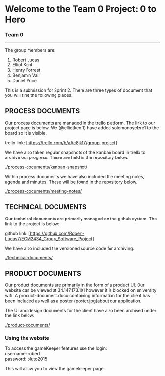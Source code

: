 # Welcome to the Team 0 Project: 0 to Hero

### Team 0
___

The group members are:

1. Robert Lucas
2. Elliot Kent 
3. Henry Forrest
4. Benjamin Vail
5. Daniel Price 


This is a submission for Sprint 2. There are three types of document that you will find the following places.

## PROCESS DOCUMENTS
Our process documents are managed in the trello platform. The link to our project page is below. We (@elliotkent1) have added solomonoyelere1 to the board so it is visible.

trello link: [https://trello.com/b/aAc8jk17/group-project]

We have also taken regular snapshots of the kanban board in trello to archive our progress. These are held in the repository below.

[./process-documents/kanban-snapshot/](./process-documents/kanban-snapshot/)

Within process documents we have also included the meeting notes, agenda and minutes. These will be found in the repository below.

[./process-documents/meeting-notes/](./process-documents/meeting-notes/)



## TECHNICAL DOCUMENTS
Our technical documents are primarily managed on the github system. The link to the project is below:

github link: [https://github.com/Robert-Lucas7/ECM2434_Group_Software_Project] 

We have also included the versioned source code for archiving.

[./technical-documents/](./technical-documents/)


## PRODUCT DOCUMENTS
Our product documents are primarily in the form of a product UI. Our website can be viewed at 34.147.173.101 however it is blocked on university wifi. A product-document.docx containing information for the client has been included as well as a poster (poster.jpg)about our application.

The UI and design documents for the client have also been archived under the link below:

[./product-documents/](./product-documents/)

### Using the website

To access the gameKeeper features use the login: \
username: robert\
password: pluto2015

This will allow you to view the gamekeeper page 
